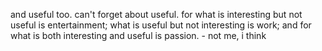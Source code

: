 and useful too. can't forget about useful. for what is interesting but not useful is entertainment; what is useful but not interesting is work; and for what is both interesting and useful is passion. - not me, i think
